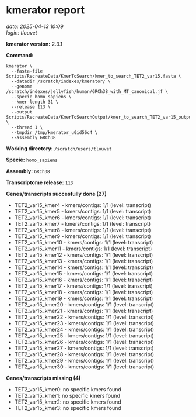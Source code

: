 # kmerator report
*date: 2025-04-13 10:09*  
*login: tlouvet*

**kmerator version:** 2.3.1

**Command:**

```
kmerator \
  --fasta-file Scripts/RecreateData/KmerToSearch/kmer_to_search_TET2_var15.fasta \
  --datadir /scratch/indexes/kmerator/ \
  --genome /scratch/indexes/jellyfish/human/GRCh38_with_MT_canonical.jf \
  --specie homo_sapiens \
  --kmer-length 31 \
  --release 113 \
  --output Scripts/RecreateData/KmerToSearchOutput/kmer_to_search_TET2_var15_output \
  --thread 1 \
  --tmpdir /tmp/kmerator_u0id56c4 \
  --assembly GRCh38
```

**Working directory:** `/scratch/users/tlouvet`

**Specie:** `homo_sapiens`

**Assembly:** `GRCh38`

**Transcriptome release:** `113`

**Genes/transcripts succesfully done (27)**

- TET2_var15_kmer4 - kmers/contigs: 1/1 (level: transcript)
- TET2_var15_kmer5 - kmers/contigs: 1/1 (level: transcript)
- TET2_var15_kmer6 - kmers/contigs: 1/1 (level: transcript)
- TET2_var15_kmer7 - kmers/contigs: 1/1 (level: transcript)
- TET2_var15_kmer8 - kmers/contigs: 1/1 (level: transcript)
- TET2_var15_kmer9 - kmers/contigs: 1/1 (level: transcript)
- TET2_var15_kmer10 - kmers/contigs: 1/1 (level: transcript)
- TET2_var15_kmer11 - kmers/contigs: 1/1 (level: transcript)
- TET2_var15_kmer12 - kmers/contigs: 1/1 (level: transcript)
- TET2_var15_kmer13 - kmers/contigs: 1/1 (level: transcript)
- TET2_var15_kmer14 - kmers/contigs: 1/1 (level: transcript)
- TET2_var15_kmer15 - kmers/contigs: 1/1 (level: transcript)
- TET2_var15_kmer16 - kmers/contigs: 1/1 (level: transcript)
- TET2_var15_kmer17 - kmers/contigs: 1/1 (level: transcript)
- TET2_var15_kmer18 - kmers/contigs: 1/1 (level: transcript)
- TET2_var15_kmer19 - kmers/contigs: 1/1 (level: transcript)
- TET2_var15_kmer20 - kmers/contigs: 1/1 (level: transcript)
- TET2_var15_kmer21 - kmers/contigs: 1/1 (level: transcript)
- TET2_var15_kmer22 - kmers/contigs: 1/1 (level: transcript)
- TET2_var15_kmer23 - kmers/contigs: 1/1 (level: transcript)
- TET2_var15_kmer24 - kmers/contigs: 1/1 (level: transcript)
- TET2_var15_kmer25 - kmers/contigs: 1/1 (level: transcript)
- TET2_var15_kmer26 - kmers/contigs: 1/1 (level: transcript)
- TET2_var15_kmer27 - kmers/contigs: 1/1 (level: transcript)
- TET2_var15_kmer28 - kmers/contigs: 1/1 (level: transcript)
- TET2_var15_kmer29 - kmers/contigs: 1/1 (level: transcript)
- TET2_var15_kmer30 - kmers/contigs: 1/1 (level: transcript)


**Genes/transcripts missing (4)**

- TET2_var15_kmer0: no specific kmers found
- TET2_var15_kmer1: no specific kmers found
- TET2_var15_kmer2: no specific kmers found
- TET2_var15_kmer3: no specific kmers found
